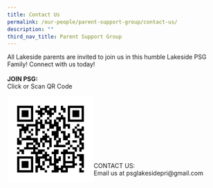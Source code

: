 ```yaml
---
title: Contact Us
permalink: /our-people/parent-support-group/contact-us/
description: ""
third_nav_title: Parent Support Group
---
```

All Lakeside parents are invited to join us in this humble Lakeside PSG Family! Connect with us today!
<br><br>
<b>JOIN PSG:</b>
<br>
Click or Scan QR Code
<div><a href="https://docs.google.com/forms/d/e/1FAIpQLSdgIXFrdCwzsOYcDMPGLJ8-ErQfdyJR6JGt7p8GS8nMXFkZyA/viewform"><img src="/images/PSG/PSG%20Registration%20Form-QR%20Code.jpg" alt="Mrs Goh.png" style="width: 200px; height: 200px; float: left;"></a></div>
<br><br><br><br><br>
</div>
<br><br>
<br><br>
CONTACT US: <br>
Email us at psglakesidepri@gmail.com